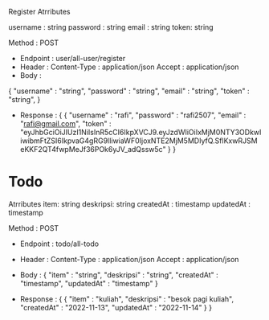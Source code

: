 Register
Atrributes

username : string
password : string
email : string
token: string

Method : POST
-   Endpoint : user/all-user/register
-   Header :
        Content-Type : application/json
        Accept : application/json
-   Body :

   {
        "username" : "string",
        "password" : "string",
        "email" : "string",
        "token" : "string",
    }

-   Response :
{
    {
        "username" : "rafi",
        "password" : "rafi2507",
        "email" : "rafi@gmail.com",
        "token" : "eyJhbGciOiJIUzI1NiIsInR5cCI6IkpXVCJ9.eyJzdWIiOiIxMjM0NTY3ODkwIiwibmFtZSI6IkpvaG4gRG9lIiwiaWF0IjoxNTE2MjM5MDIyfQ.SflKxwRJSMeKKF2QT4fwpMeJf36POk6yJV_adQssw5c"
    }
}

# Todo

Atrributes
item: string
deskripsi: string
createdAt : timestamp
updatedAt : timestamp

Method : POST
-   Endpoint : todo/all-todo
-   Header :
        Content-Type : application/json
        Accept : application/json
-   Body :
{
    "item" : "string",
    "deskripsi" : "string",
    "createdAt" : "timestamp",
    "updatedAt" : "timestamp"
}

- Response :
{
    {
        "item" : "kuliah",
        "deskripsi" : "besok pagi kuliah",
        "createdAt" : "2022-11-13",
        "updatedAt" : "2022-11-14"
    }
}